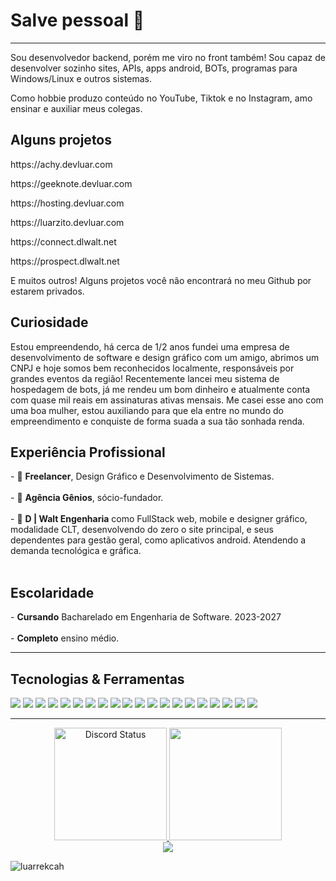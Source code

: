 <h1>Salve pessoal 👋</h1>

---

Sou desenvolvedor backend, porém me viro no front também! Sou capaz de desenvolver sozinho sites, APIs,
apps android, BOTs, programas para Windows/Linux e outros sistemas.

Como hobbie produzo conteúdo no YouTube, Tiktok e no Instagram, amo ensinar e auxiliar meus colegas.

<h2>Alguns projetos</h2>

<p>https://achy.devluar.com</p>
<p>https://geeknote.devluar.com</p>
<p>https://hosting.devluar.com</p>
<p>https://luarzito.devluar.com</p>
<p>https://connect.dlwalt.net</p>
<p>https://prospect.dlwalt.net</p>

E muitos outros! Alguns projetos você não encontrará no meu Github por estarem privados.

<h2>Curiosidade</h2>

Estou empreendendo, há cerca de 1/2 anos fundei uma empresa de desenvolvimento de software e design 
gráfico com um amigo, abrimos um CNPJ e hoje somos bem reconhecidos localmente, responsáveis
por grandes eventos da região! Recentemente lancei meu sistema de hospedagem de bots, já me rendeu
um bom dinheiro e atualmente conta com quase mil reais em assinaturas ativas mensais. Me casei esse
ano com uma boa mulher, estou auxiliando para que ela entre no mundo do empreendimento e conquiste
de forma suada a sua tão sonhada renda.

<h2>Experiência Profissional</h2>
- 🔭 <b>Freelancer</b>, Design Gráfico e Desenvolvimento de Sistemas.
<br><br>
- 🔭 <b>Agência Gênios</b>, sócio-fundador. 
<br><br>
- 🔭 <b>D | Walt Engenharia</b> como FullStack web, mobile e designer gráfico, modalidade CLT, desenvolvendo do zero o site principal, e seus dependentes para gestão geral, como aplicativos android. Atendendo a demanda tecnológica e gráfica.
<br><br>

<h2>Escolaridade</h2>
- <b>Cursando</b> Bacharelado em Engenharia de Software. 2023-2027
<br><br>
- <b>Completo</b> ensino médio.

---

<h2>Tecnologias & Ferramentas</h2>

<div style="align-items: row">
<img src="https://img.shields.io/badge/JavaScript-323330?style=for-the-badge&logo=javascript&logoColor=F7DF1E" />
<img src="https://img.shields.io/badge/Python-FFD43B?style=for-the-badge&logo=python&logoColor=blue" />
<img src="https://img.shields.io/badge/HTML5-E34F26?style=for-the-badge&logo=html5&logoColor=white" />
<img src="https://img.shields.io/badge/React_Native-20232A?style=for-the-badge&logo=react&logoColor=61DAFB" />
<img src="https://img.shields.io/badge/Socket.io-010101?&style=for-the-badge&logo=Socket.io&logoColor=white" />
<img src="https://img.shields.io/badge/React-20232A?style=for-the-badge&logo=react&logoColor=61DAFB" />
<img src="https://img.shields.io/badge/Node.js-339933?style=for-the-badge&logo=nodedotjs&logoColor=white" />
<img src="https://img.shields.io/badge/jQuery-0769AD?style=for-the-badge&logo=jquery&logoColor=white" />
<img src="https://img.shields.io/badge/Font_Awesome-339AF0?style=for-the-badge&logo=fontawesome&logoColor=white" />
<img src="https://img.shields.io/badge/firebase-ffca28?style=for-the-badge&logo=firebase&logoColor=black" />
<img src="https://img.shields.io/badge/fastify-202020?style=for-the-badge&logo=fastify&logoColor=white" />
<img src="https://img.shields.io/badge/Bootstrap-563D7C?style=for-the-badge&logo=bootstrap&logoColor=white" />
<img src="https://img.shields.io/badge/Babel-F9DC3E?style=for-the-badge&logo=babel&logoColor=white" />
<img src="https://img.shields.io/badge/Google%20Analytics-E37400?style=for-the-badge&logo=google%20analytics&logoColor=white" />
<img src="https://img.shields.io/badge/Amazon_AWS-FF9900?style=for-the-badge&logo=amazonaws&logoColor=white" />
<img src="https://img.shields.io/badge/Cloudflare-F38020?style=for-the-badge&logo=Cloudflare&logoColor=white" />
<img src="https://img.shields.io/badge/Glitch-2800ff?style=for-the-badge&logo=glitch&logoColor=white" />
<img src="https://img.shields.io/badge/Heroku-430098?style=for-the-badge&logo=heroku&logoColor=white" />
<img src="https://img.shields.io/badge/Adobe%20Photoshop-31A8FF?style=for-the-badge&logo=Adobe%20Photoshop&logoColor=black" />
<img src="https://img.shields.io/badge/Spark%20AR-FF5C83?style=for-the-badge&logo=Spark AR&logoColor=white" />
</div>

---
                                        
<div align="center">
 <a href="https://discord.com/users/701953428510736396" target="_blank">
  <img height="180em" alt="Discord Status" src="https://lanyard.cnrad.dev/api/701953428510736396?bg=1f1f1f&borderRadius=5px">
 </a>
   <img height="180em" src="https://github-readme-stats.vercel.app/api/top-langs/?username=luarrekcah&layout=compact&langs_count=7&theme=dark"/>
</div>

<div align="center">
<a href="https://www.instagram.com/luarrekcah/" target="_blank"><img src="https://img.shields.io/badge/-Instagram-%23E4405F?style=for-the-badge&logo=instagram&logoColor=white" target="_blank"></a>
</div>

<p align="rigth"> <img src="https://komarev.com/ghpvc/?username=luarrekcah&label=Profile%20views&color=0e75b6&style=flat" alt="luarrekcah" /> </p>
